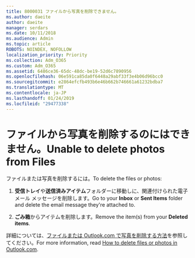 ```yaml
---
title: 8000031 ファイルから写真を削除できません。
ms.author: daeite
author: daeite
manager: serdars
ms.date: 10/11/2018
ms.audience: Admin
ms.topic: article
ROBOTS: NOINDEX, NOFOLLOW
localization_priority: Priority
ms.collection: Adm_O365
ms.custom: Adm_O365
ms.assetid: 6486ce36-65dc-48dc-be19-52d6c7890956
ms.openlocfilehash: 06e591ca85da0f6448a29abf33f3e4b06d96bcc0
ms.sourcegitcommit: e2864efcfb493b6e46b662b746661a61232bdba7
ms.translationtype: MT
ms.contentlocale: ja-JP
ms.lasthandoff: 01/24/2019
ms.locfileid: "29477338"
---
```

# <a name="unable-to-delete-photos-from-files"></a><span data-ttu-id="ed5ea-102">ファイルから写真を削除するのにはできません。</span><span class="sxs-lookup"><span data-stu-id="ed5ea-102">Unable to delete photos from Files</span></span>

<span data-ttu-id="ed5ea-103">ファイルまたは写真を削除するには。</span><span class="sxs-lookup"><span data-stu-id="ed5ea-103">To delete the files or photos:</span></span>
  
1. <span data-ttu-id="ed5ea-104">**受信トレイ**や**送信済みアイテム**フォルダーに移動しに、関連付けられた電子メール メッセージを削除します。</span><span class="sxs-lookup"><span data-stu-id="ed5ea-104">Go to your **Inbox** or **Sent Items** folder and delete the email message they're attached to.</span></span> 
    
2. <span data-ttu-id="ed5ea-105">**ごみ箱**からアイテムを削除します。</span><span class="sxs-lookup"><span data-stu-id="ed5ea-105">Remove the item(s) from your **Deleted items**.</span></span> 
    
<span data-ttu-id="ed5ea-106">詳細については、[ファイルまたは Outlook.com で写真を削除する方法](https://support.office.com/article/bae0531f-040f-4c42-90b9-786ca718c16d.aspx)を参照してください。</span><span class="sxs-lookup"><span data-stu-id="ed5ea-106">For more information, read [How to delete files or photos in Outlook.com](https://support.office.com/article/bae0531f-040f-4c42-90b9-786ca718c16d.aspx).</span></span>
  

